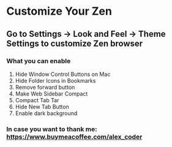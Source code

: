 # Customize Your Zen

## Go to Settings -> Look and Feel -> Theme Settings to customize Zen browser

### What you can enable

1. Hide Window Control Buttons on Mac
2. Hide Folder Icons in Bookmarks
3. Remove forward button
4. Make Web Sidebar Compact
5. Compact Tab Tar
6. Hide New Tab Button
7. Enable dark background


### In case you want to thank me: https://www.buymeacoffee.com/alex_coder